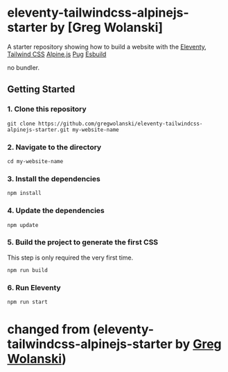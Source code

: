 # eleventy-tailwindcss-alpinejs-starter by [Greg Wolanski]

A starter repository showing how to build a website with the 
[Eleventy](https://www.11ty.dev), 
[Tailwind CSS](https://tailwindcss.com)
[Alpine.js](https://github.com/alpinejs/alpine)
[Pug](https://pugjs.org/language/attributes.html)
[Esbuild](https://esbuild.github.io/)

no bundler.


## Getting Started

### 1. Clone this repository

```
git clone https://github.com/gregwolanski/eleventy-tailwindcss-alpinejs-starter.git my-website-name
```

### 2. Navigate to the directory

```
cd my-website-name
```

### 3. Install the dependencies

```
npm install
```

### 4. Update the dependencies

```
npm update
```

### 5. Build the project to generate the first CSS

This step is only required the very first time.

```
npm run build
```

### 6. Run Eleventy

```
npm run start
```



# changed from (eleventy-tailwindcss-alpinejs-starter by [Greg Wolanski](https://gregwolanski.com))


